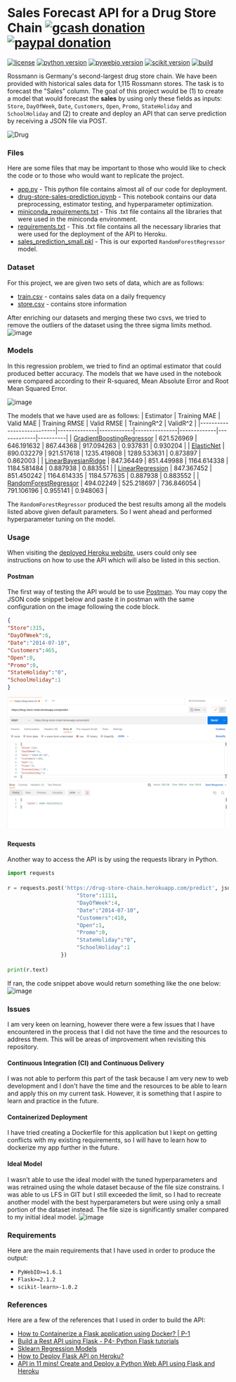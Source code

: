 # Sales Forecast API for a Drug Store Chain  [![gcash donation][1]][2] [![paypal donation][3]][4]

[![license][5]][6] [![python version][7]][8] [![pywebio version][9]][10] [![scikit version][11]][12] [![build][13]][14] 
 
Rossmann is Germany's second-largest drug store chain. We have been provided with historical sales data for 1,115 Rossmann stores. The task is to forecast the "Sales" column. The goal of this project would be (1) to create a model that would forecast the **sales** by using only these fields as inputs: `Store`, `DayOfWeek`, `Date`, `Customers`, `Open`, `Promo`, `StateHoliday` and `SchoolHoliday` and (2) to create and deploy an API that can serve prediction by receiving a JSON file via POST.

![Drug](https://images.unsplash.com/photo-1631549916768-4119b2e5f926?ixlib=rb-1.2.1&ixid=MnwxMjA3fDB8MHxwaG90by1wYWdlfHx8fGVufDB8fHx8&auto=format&fit=crop&w=1179&q=80)


### Files
Here are some files that may be important to those who would like to check the code or to those who would want to replicate the project.
* [app.py](https://github.com/mcabanlit/drug-store-chain/blob/main/app.py) - This python file contains almost all of our code for deployment.
* [drug-store-sales-prediction.ipynb](https://github.com/mcabanlit/drug-store-chain/blob/main/drug-store-sales-prediction.ipynb) - This notebook contains our data preprocessing, estimator testing, and hyperparameter optimization.
* [miniconda_requirements.txt](https://github.com/mcabanlit/drug-store-chain/blob/main/miniconda_requirements.txt) - This .txt file contains all the libraries that were used in the miniconda environment. 
* [requirements.txt](https://github.com/mcabanlit/drug-store-chain/blob/main/requirements.txt) - This .txt file contains all the necessary libraries that were used for the deployment of the API to Heroku.
* [sales_prediction_small.pkl](https://github.com/mcabanlit/drug-store-chain/blob/main/sales_prediction_small.pkl) - This is our exported `RandomForestRegressor` model.


### Dataset
For this project, we are given two sets of data, which are as follows:
* [train.csv](https://github.com/mcabanlit/drug-store-chain/blob/main/data/train.csv) - contains sales data on a daily frequency
* [store.csv](https://github.com/mcabanlit/drug-store-chain/blob/main/data/store.csv) - contains store information

After enriching our datasets and merging these two csvs, we tried to remove the outliers of the dataset using the three sigma limits method. 
![image](https://user-images.githubusercontent.com/102983286/177042424-33d99b12-6c76-458c-a4ef-cc0bf6c28d2d.png)


### Models
In this regression problem, we tried to find an optimal estimator that could produced better accuracy. The models that we have used in the notebook were compared according to their R-squared, Mean Absolute Error and Root Mean Squared Error.

![image](https://user-images.githubusercontent.com/102983286/177042627-13214ea4-d956-4264-97c4-23d8e6586ca3.png)

The models that we have used are as follows:
| Estimator                 | Training MAE | Valid MAE  | Training RMSE | Valid RMSE  | TrainingR^2 | ValidR^2 |
|---------------------------|--------------|------------|---------------|-------------|-------------|----------|
| [GradientBoostingRegressor](https://scikit-learn.org/stable/modules/generated/sklearn.ensemble.GradientBoostingRegressor.html) | 621.526969   | 646.191632 | 867.44368     | 917.094263  | 0.937831    | 0.930204 |
| [ElasticNet](https://scikit-learn.org/stable/modules/generated/sklearn.linear_model.ElasticNet.html)                | 890.032279   | 921.517618 | 1235.419808   | 1289.533631 | 0.873897    | 0.862003 |
| [LinearBayesianRidge](https://scikit-learn.org/stable/modules/linear_model.html)       | 847.36449    | 851.449988 | 1164.614338   | 1184.581484 | 0.887938    | 0.883551 |
| [LinearRegression](https://scikit-learn.org/stable/modules/generated/sklearn.linear_model.LinearRegression.html)          | 847.367452   | 851.450242 | 1164.614335   | 1184.577635 | 0.887938    | 0.883552 |
| [RandomForestRegressor](https://scikit-learn.org/stable/modules/generated/sklearn.ensemble.RandomForestRegressor.html)     | 494.02249    | 525.218697 | 736.846054    | 791.106196  | 0.955141    | 0.948063 |

The `RandomForestRegressor` produced the best results among all the models listed above given default parameters. So I went ahead and performed hyperparameter tuning on the model.


### Usage
When visiting the [deployed Heroku website](https://drug-store-chain.herokuapp.com/), users could only see instructions on how to use the API which will also be listed in this section.

#### Postman
The first way of testing the API would be to use [Postman](https://www.postman.com/). You may copy the JSON code snippet below and paste it in postman with the same configuration on the image following the code block.

```JSON
{
"Store":315,
"DayOfWeek":6,
"Date":"2014-07-10",
"Customers":465,
"Open":0,
"Promo":0,
"StateHoliday":"0",
"SchoolHoliday":1
}
```

![image](https://github.com/mcabanlit/drug-store-chain/blob/main/assets/banner.png)

#### Requests
Another way to access the API is by using the requests library in Python.
```python
import requests

r = requests.post('https://drug-store-chain.herokuapp.com/predict', json={
                      "Store":1111,
                      "DayOfWeek":4,
                      "Date":"2014-07-10",
                      "Customers":410,
                      "Open":1,
                      "Promo":0,
                      "StateHoliday":"0",
                      "SchoolHoliday":1
                 })
                 
print(r.text)
```
If ran, the code snippet above would return something like the one below:
![image](https://user-images.githubusercontent.com/102983286/177044006-64b12ff7-975c-405d-bd48-904a664f5d15.png)


### Issues
I am very keen on learning, however there were a few issues that I have encountered in the process that I did not have the time and the resources to address them. This will be areas of improvement when revisiting this repository.

#### Continuous Integration (CI) and Continuous Delivery
I was not able to perform this part of the task because I am very new to web development and I don't have the time and the resources to be able to learn and apply this on my current task. However, it is something that I aspire to learn and practice in the future.

#### Containerized Deployment
I have tried creating a Dockerfile for this application but I kept on getting conflicts with my existing requirements, so I will have to learn how to dockerize my app further in the future.

#### Ideal Model
I wasn't able to use the ideal model with the tuned hyperparameters and was retrained using the whole dataset because of the file size constrains. I was able to us LFS in GIT but I still exceeded the limit, so I had to recreate another model with the best hyperparameters but were using only a small portion of the dataset instead. The file size is significantly smaller compared to my initial ideal model.
![image](https://user-images.githubusercontent.com/102983286/177044622-f510abf7-dcf2-447b-8d61-cd0c2f08b523.png)


### Requirements
Here are the main requirements that I have used in order to produce the output:
* `PyWebIO>=1.6.1`
* `Flask>=2.1.2`
* `scikit-learn>-1.0.2`


### References
Here are a few of the references that I used in order to build the API:
* [How to Containerize a Flask application using Docker? | P-1](https://www.youtube.com/watch?v=jZB6OaHvPEQ)
* [Build a Rest API using Flask - P4- Python Flask tutorials](https://www.youtube.com/watch?v=8L_otSDvmR0)
* [Sklearn Regression Models](https://www.simplilearn.com/tutorials/scikit-learn-tutorial/sklearn-regression-models)
* [How to Deploy Flask API on Heroku?](https://geekyhumans.com/how-to-deploy-flask-api-on-heroku/)
* [API in 11 mins! Create and Deploy a Python Web API using Flask and Heroku](https://www.youtube.com/watch?v=m5TKQF7WJzc)

[1]: https://img.shields.io/badge/donate-gcash-green
[2]: https://drive.google.com/file/d/1JeMx5_S7VBBT-3xO7mV9YOMfESeV3eKa/view

[3]: https://img.shields.io/badge/donate-paypal-blue
[4]: https://www.paypal.com/paypalme/mcabanlitph

[5]: https://img.shields.io/badge/license-GNUGPLv3-blue.svg
[6]: https://github.com/mcabanlit/heart-disease/blob/main/LICENSE.md

[7]: https://img.shields.io/badge/python-3.10-blue
[8]: https://www.python.org/

[9]: https://img.shields.io/badge/pywebio-1.6.1-dark
[10]: https://pywebio.readthedocs.io/en/latest/

[11]: https://img.shields.io/badge/scikit--learn-1.0.2-orange
[12]: https://scikit-learn.org

[13]: https://img.shields.io/badge/build-passing-green
[14]: https://drug-store-chain.herokuapp.com/
